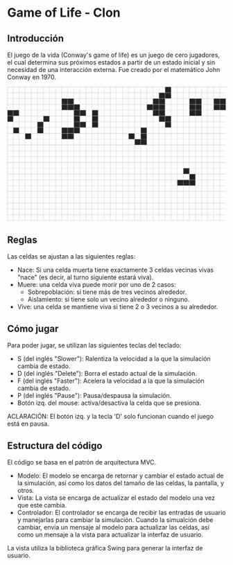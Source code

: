 # Game of Life - Clon
## Introducción
El juego de la vida (Conway's game of life) es un juego de cero jugadores, el cual determina sus próximos estados a partir de un estado inicial y sin necesidad de una interacción externa. Fue creado por el matemático John Conway en 1970.

![MostrarGif](readme-rsc/GoL.gif)


## Reglas
Las celdas se ajustan a las siguientes reglas:
- Nace: Si una celda muerta tiene exactamente 3 celdas vecinas vivas "nace" (es decir, al turno siguiente estará viva).
- Muere: una celda viva puede morir por uno de 2 casos:
  - Sobrepoblación: si tiene más de tres vecinos alrededor.
  - Aislamiento: si tiene solo un vecino alrededor o ninguno.
- Vive: una celda se mantiene viva si tiene 2 o 3 vecinos a su alrededor.
  
## Cómo jugar
Para poder jugar, se utilizan las siguientes teclas del teclado:
- S (del inglés "Slower"): Ralentiza la velocidad a la que la simulación cambia de estado.
- D (del inglés "Delete"): Borra el estado actual de la simulación.
- F (del inglés "Faster"): Acelera la velocidad a la que la simulación cambia de estado.
- P (del inglés "Pause"): Pausa/despausa la simulación.
- Botón izq. del mouse: activa/desactiva la celda que se presiona.
  
ACLARACIÓN: El botón izq. y la tecla 'D' solo funcionan cuando el juego está en pausa.

## Estructura del código
El código se basa en el patrón de arquitectura MVC. 
- Modelo: El modelo se encarga de retornar y cambiar el estado actual de la simulación, así como los datos del tamaño de las celdas, la pantalla, y otros.
- Vista: La vista se encarga de actualizar el estado del modelo una vez que este cambia.
- Controlador: El controlador se encarga de recibir las entradas de usuario y manejarlas para cambiar la simulación. Cuando la simualción debe cambiar, envía un mensaje al modelo para actualizar las celdas, así como un mensaje a la vista para actualizar la interfaz de usuario.

La vista utiliza la biblioteca gráfica Swing para generar la interfaz de usuario.
